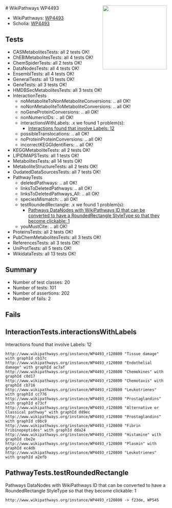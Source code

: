 <img style="float: right; width: 200px" src="https://upload.wikimedia.org/wikipedia/commons/thumb/8/83/Wplogo_with_text_500.png/640px-Wplogo_with_text_500.png" />
# WikiPathways WP4493

* WikiPathways: [WP4493](https://new.wikipathways.org/pathways/WP4493)
* Scholia: [WP4493](https://scholia.toolforge.org/wikipathways/WP4493)
## Tests
* CASMetabolitesTests: all 2 tests OK!
* ChEBIMetabolitesTests: all 4 tests OK!
* ChemSpiderTests: all 2 tests OK!
* DataNodesTests: all 4 tests OK!
* EnsemblTests: all 4 tests OK!
* GeneralTests: all 13 tests OK!
* GeneTests: all 3 tests OK!
* HMDBSecMetabolitesTests: all 3 tests OK!
* InteractionTests
    * noMetaboliteToNonMetaboliteConversions: .. all OK!
    * noNonMetaboliteToMetaboliteConversions: .. all OK!
    * noGeneProteinConversions: .. all OK!
    * nonNumericIDs: .. all OK!
    * interactionsWithLabels: .x we found 1 problem(s):
        * [Interactions found that involve Labels: 12](#fe97a8ba)
    * possibleTranslocations: .. all OK!
    * noProteinProteinConversions: .. all OK!
    * incorrectKEGGIdentifiers: .. all OK!
* KEGGMetaboliteTests: all 2 tests OK!
* LIPIDMAPSTests: all 1 tests OK!
* MetabolitesTests: all 14 tests OK!
* MetaboliteStructureTests: all 2 tests OK!
* OudatedDataSourcesTests: all 7 tests OK!
* PathwayTests
    * deletedPathways: .. all OK!
    * linksToDeletedPathways: .. all OK!
    * linksToDeletedPathways_All: .. all OK!
    * speciesMismatch: .. all OK!
    * testRoundedRectangle: .x we found 1 problem(s):
        * [Pathways DataNodes with WikiPathways ID that can be converted to have a RoundedRectangle StyleType so that they become clickable: 1](#9fbad3cb)
    * youMustCite: .. all OK!
* ProteinsTests: all 2 tests OK!
* PubChemMetabolitesTests: all 3 tests OK!
* ReferencesTests: all 3 tests OK!
* UniProtTests: all 5 tests OK!
* WikidataTests: all 13 tests OK!


## Summary

* Number of test classes: 20
* Number of tests: 101
* Number of assertions: 202
* Number of fails: 2

## Fails

<a name="fe97a8ba" />

## InteractionTests.interactionsWithLabels

Interactions found that involve Labels: 12
```
http://www.wikipathways.org/instance/WP4493_r120800 "Tissue damage" with graphId cb17c
http://www.wikipathways.org/instance/WP4493_r120800 "Endothelial damage" with graphId ac7af
http://www.wikipathways.org/instance/WP4493_r120800 "Chemokines" with graphId c0d17
http://www.wikipathways.org/instance/WP4493_r120800 "Chemotaxis" with graphId cb716
http://www.wikipathways.org/instance/WP4493_r120800 "Leukotrienes" with graphId cc776
http://www.wikipathways.org/instance/WP4493_r120800 "Prostaglandins" with graphId e73cf
http://www.wikipathways.org/instance/WP4493_r120800 "Alternative or
Classical pathway" with graphId dd9ec
http://www.wikipathways.org/instance/WP4493_r120800 "Prostaglandins" with graphId c0bc9
http://www.wikipathways.org/instance/WP4493_r120800 "Fibrin
Fribinopeptides" with graphId dda24
http://www.wikipathways.org/instance/WP4493_r120800 "Histamine" with graphId cbe2e
http://www.wikipathways.org/instance/WP4493_r120800 "Plasmin" with graphId ec4db
http://www.wikipathways.org/instance/WP4493_r120800 "Leukotrienes" with graphId a2efb
```

<a name="9fbad3cb" />

## PathwayTests.testRoundedRectangle

Pathways DataNodes with WikiPathways ID that can be converted to have a RoundedRectangle StyleType so that they become clickable: 1
```
http://www.wikipathways.org/instance/WP4493_r120800 -> f23de, WP545
 ```

